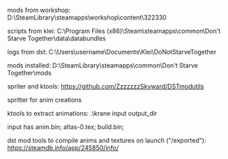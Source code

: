 mods from workshop: D:\SteamLibrary\steamapps\workshop\content\322330

scripts from klei:  C:\Program Files (x86)\Steam\steamapps\common\Don't Starve Together\data\databundles

logs from dst:      C:\Users\username\Documents\Klei\DoNotStarveTogether

mods installed:     D:\SteamLibrary\steamapps\common\Don't Starve Together\mods

spriter and ktools: https://github.com/ZzzzzzzSkyward/DSTmodutils

spritter for anim creations

ktools to extract animations: .\krane input output_dir

input has anim.bin; altas-0.tex; build.bin;

dst mod tools to compile anims and textures on launch ("/exported"): https://steamdb.info/app/245850/info/
